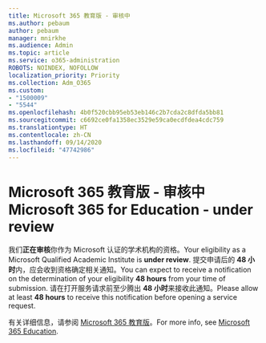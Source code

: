 ```yaml
---
title: Microsoft 365 教育版 - 审核中
ms.author: pebaum
author: pebaum
manager: mnirkhe
ms.audience: Admin
ms.topic: article
ms.service: o365-administration
ROBOTS: NOINDEX, NOFOLLOW
localization_priority: Priority
ms.collection: Adm_O365
ms.custom:
- "1500009"
- "5544"
ms.openlocfilehash: 4b0f520cbb95eb53eb146c2b7cda2c8dfda5bb81
ms.sourcegitcommit: c6692ce0fa1358ec3529e59ca0ecdfdea4cdc759
ms.translationtype: HT
ms.contentlocale: zh-CN
ms.lasthandoff: 09/14/2020
ms.locfileid: "47742986"
---
```

# <a name="microsoft-365-for-education---under-review"></a><span data-ttu-id="a534a-102">Microsoft 365 教育版 - 审核中</span><span class="sxs-lookup"><span data-stu-id="a534a-102">Microsoft 365 for Education - under review</span></span>

<span data-ttu-id="a534a-103">我们**正在审核**你作为 Microsoft 认证的学术机构的资格。</span><span class="sxs-lookup"><span data-stu-id="a534a-103">Your eligibility as a Microsoft Qualified Academic Institute is **under review**.</span></span> <span data-ttu-id="a534a-104">提交申请后的 **48 小时**内，应会收到资格确定相关通知。</span><span class="sxs-lookup"><span data-stu-id="a534a-104">You can expect to receive a notification on the determination of your eligibility **48 hours** from your time of submission.</span></span> <span data-ttu-id="a534a-105">请在打开服务请求前至少腾出 **48 小时**来接收此通知。</span><span class="sxs-lookup"><span data-stu-id="a534a-105">Please allow at least **48 hours** to receive this notification before opening a service request.</span></span>

<span data-ttu-id="a534a-106">有关详细信息，请参阅 [Microsoft 365 教育版](https://www.microsoft.com/education/buy-license/microsoft365)。</span><span class="sxs-lookup"><span data-stu-id="a534a-106">For more info, see [Microsoft 365 Education](https://www.microsoft.com/education/buy-license/microsoft365).</span></span>
